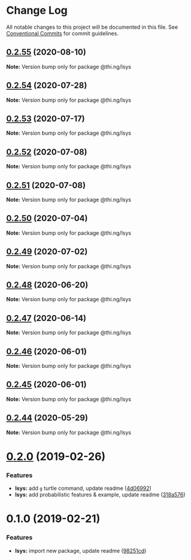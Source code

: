 # Change Log

All notable changes to this project will be documented in this file.
See [Conventional Commits](https://conventionalcommits.org) for commit guidelines.

## [0.2.55](https://github.com/thi-ng/umbrella/compare/@thi.ng/lsys@0.2.54...@thi.ng/lsys@0.2.55) (2020-08-10)

**Note:** Version bump only for package @thi.ng/lsys





## [0.2.54](https://github.com/thi-ng/umbrella/compare/@thi.ng/lsys@0.2.53...@thi.ng/lsys@0.2.54) (2020-07-28)

**Note:** Version bump only for package @thi.ng/lsys





## [0.2.53](https://github.com/thi-ng/umbrella/compare/@thi.ng/lsys@0.2.52...@thi.ng/lsys@0.2.53) (2020-07-17)

**Note:** Version bump only for package @thi.ng/lsys





## [0.2.52](https://github.com/thi-ng/umbrella/compare/@thi.ng/lsys@0.2.51...@thi.ng/lsys@0.2.52) (2020-07-08)

**Note:** Version bump only for package @thi.ng/lsys





## [0.2.51](https://github.com/thi-ng/umbrella/compare/@thi.ng/lsys@0.2.50...@thi.ng/lsys@0.2.51) (2020-07-08)

**Note:** Version bump only for package @thi.ng/lsys





## [0.2.50](https://github.com/thi-ng/umbrella/compare/@thi.ng/lsys@0.2.49...@thi.ng/lsys@0.2.50) (2020-07-04)

**Note:** Version bump only for package @thi.ng/lsys





## [0.2.49](https://github.com/thi-ng/umbrella/compare/@thi.ng/lsys@0.2.48...@thi.ng/lsys@0.2.49) (2020-07-02)

**Note:** Version bump only for package @thi.ng/lsys





## [0.2.48](https://github.com/thi-ng/umbrella/compare/@thi.ng/lsys@0.2.47...@thi.ng/lsys@0.2.48) (2020-06-20)

**Note:** Version bump only for package @thi.ng/lsys





## [0.2.47](https://github.com/thi-ng/umbrella/compare/@thi.ng/lsys@0.2.46...@thi.ng/lsys@0.2.47) (2020-06-14)

**Note:** Version bump only for package @thi.ng/lsys





## [0.2.46](https://github.com/thi-ng/umbrella/compare/@thi.ng/lsys@0.2.45...@thi.ng/lsys@0.2.46) (2020-06-01)

**Note:** Version bump only for package @thi.ng/lsys





## [0.2.45](https://github.com/thi-ng/umbrella/compare/@thi.ng/lsys@0.2.44...@thi.ng/lsys@0.2.45) (2020-06-01)

**Note:** Version bump only for package @thi.ng/lsys





## [0.2.44](https://github.com/thi-ng/umbrella/compare/@thi.ng/lsys@0.2.43...@thi.ng/lsys@0.2.44) (2020-05-29)

**Note:** Version bump only for package @thi.ng/lsys





# [0.2.0](https://github.com/thi-ng/umbrella/compare/@thi.ng/lsys@0.1.0...@thi.ng/lsys@0.2.0) (2019-02-26)

### Features

* **lsys:** add `g` turtle command, update readme ([4d06992](https://github.com/thi-ng/umbrella/commit/4d06992))
* **lsys:** add probabilistic features & example, update readme ([318a576](https://github.com/thi-ng/umbrella/commit/318a576))

# 0.1.0 (2019-02-21)

### Features

* **lsys:** import new package, update readme ([98251cd](https://github.com/thi-ng/umbrella/commit/98251cd))
